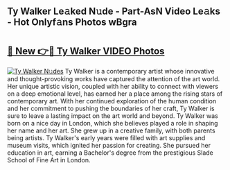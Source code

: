 ## Ty Walker Le𝚊ked N𝚞de - Part-AsN Video Le𝚊ks - Hot Onlyf𝚊ns Photos wBgra

# <h2><a href="http://ab65874.deff.icu/?id=Ty+Walker">🔗 New 👉🔴 Ty Walker VIDEO Photos</a></h2>

[![Ty Walker N𝚞des](https://i.imgur.com/rIISA9y.gif)](http://ab65874.deff.icu/?id=Ty+Walker)
Ty Walker is a contemporary artist whose innovative and thought-provoking works have captured the attention of the art world. Her unique artistic vision, coupled with her ability to connect with viewers on a deep emotional level, has earned her a place among the rising stars of contemporary art. With her continued exploration of the human condition and her commitment to pushing the boundaries of her craft, Ty Walker is sure to leave a lasting impact on the art world and beyond. Ty Walker was born on a nice day in London, which she believes played a role in shaping her name and her art. She grew up in a creative family, with both parents being artists. Ty Walker's early years were filled with art supplies and museum visits, which ignited her passion for creating. She pursued her education in art, earning a Bachelor's degree from the prestigious Slade School of Fine Art in London.
